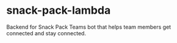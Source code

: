 # snack-pack-lambda
Backend for Snack Pack Teams bot that helps team members get connected and stay connected.
